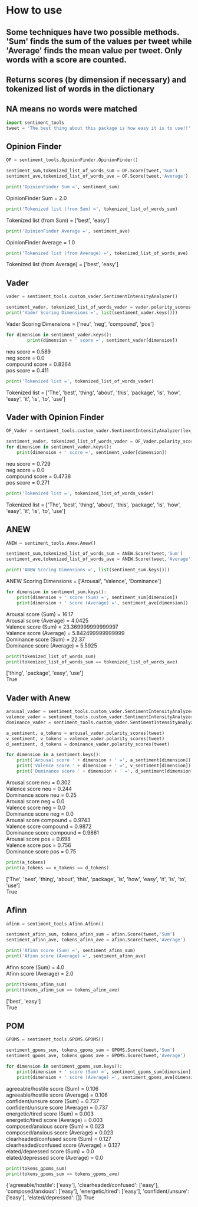 # How to use

## Some techniques have two possible methods. 'Sum' finds the sum of the values per tweet while 'Average' finds the mean value per tweet. Only words with a score are counted.

## Returns scores (by dimension if necessary) and tokenized list of words in the dictionary
## NA means no words were matched

```python
import sentiment_tools
tweet = 'The best thing about this package is how easy it is to use!!'
```

## Opinion Finder

```python
OF = sentiment_tools.OpinionFinder.OpinionFinder()

sentiment_sum,tokenized_list_of_words_sum = OF.Score(tweet,'Sum')
sentiment_ave,tokenized_list_of_words_ave = OF.Score(tweet,'Average')

print('OpinionFinder Sum =', sentiment_sum)
```
OpinionFinder Sum = 2.0
```python
print('Tokenized list (from Sum) =', tokenized_list_of_words_sum)
```
Tokenized list (from Sum) = ['best', 'easy']
```python
print('OpinionFinder Average =', sentiment_ave)
```
OpinionFinder Average = 1.0
```python
print('Tokenized list (from Average) =', tokenized_list_of_words_ave)
```
Tokenized list (from Average) = ['best', 'easy']


## Vader

```python
vader = sentiment_tools.custom_vader.SentimentIntensityAnalyzer()

sentiment_vader, tokenized_list_of_words_vader = vader.polarity_scores(tweet)
print('Vader Scoring Dimensions =', list(sentiment_vader.keys()))
```
Vader Scoring Dimensions = ['neu', 'neg', 'compound', 'pos']
```python
for dimension in sentiment_vader.keys():
	 	print(dimension + ' score =', sentiment_vader[dimension])
```
neu score = 0.589  
neg score = 0.0  
compound score = 0.8264  
pos score = 0.411  
```python
print('Tokenized list =', tokenized_list_of_words_vader)
```
Tokenized list = ['The', 'best', 'thing', 'about', 'this', 'package', 'is', 'how', 'easy', 'it', 'is', 'to', 'use']


## Vader with Opinion Finder

```python
OF_Vader = sentiment_tools.custom_vader.SentimentIntensityAnalyzer(lex_dict='sentiment_tools/data/OpFi-Sent.txt', lex_sep= ' ')

sentiment_vader, tokenized_list_of_words_vader = OF_Vader.polarity_scores(tweet)
for dimension in sentiment_vader.keys():
	print(dimension + ' score =', sentiment_vader[dimension])
```
neu score = 0.729  
neg score = 0.0  
compound score = 0.4738  
pos score = 0.271  
```python
print('Tokenized list =', tokenized_list_of_words_vader)
```
Tokenized list = ['The', 'best', 'thing', 'about', 'this', 'package', 'is', 'how', 'easy', 'it', 'is', 'to', 'use']

## ANEW

```python
ANEW = sentiment_tools.Anew.Anew()

sentiment_sum,tokenized_list_of_words_sum = ANEW.Score(tweet,'Sum')
sentiment_ave,tokenized_list_of_words_ave = ANEW.Score(tweet,'Average')

print('ANEW Scoring Dimensions =', list(sentiment_sum.keys()))
```
ANEW Scoring Dimensions = ['Arousal', 'Valence', 'Dominance']
```python
for dimension in sentiment_sum.keys():
	print(dimension + ' score (Sum) =', sentiment_sum[dimension])
	print(dimension + ' score (Average) =', sentiment_ave[dimension])
```
Arousal score (Sum) = 16.17  
Arousal score (Average) = 4.0425  
Valence score (Sum) = 23.369999999999997  
Valence score (Average) = 5.842499999999999  
Dominance score (Sum) = 22.37  
Dominance score (Average) = 5.5925  
```python
print(tokenized_list_of_words_sum)
print(tokenized_list_of_words_sum == tokenized_list_of_words_ave)
```
['thing', 'package', 'easy', 'use']  
True


## Vader with Anew

```python
arousal_vader = sentiment_tools.custom_vader.SentimentIntensityAnalyzer(lex_dict='sentiment_tools/data/Anew_arousal.txt', lex_sep= '\t')
valence_vader = sentiment_tools.custom_vader.SentimentIntensityAnalyzer(lex_dict='sentiment_tools/data/Anew_valence.txt', lex_sep= '\t')
dominance_vader = sentiment_tools.custom_vader.SentimentIntensityAnalyzer(lex_dict='sentiment_tools/data/Anew_dominance.txt', lex_sep= '\t')

a_sentiment, a_tokens = arousal_vader.polarity_scores(tweet)
v_sentiment, v_tokens = valence_vader.polarity_scores(tweet)
d_sentiment, d_tokens = dominance_vader.polarity_scores(tweet)

for dimension in a_sentiment.keys():
	print('Arousal score ' + dimension + ' =', a_sentiment[dimension])
	print('Valence score ' + dimension + ' =', v_sentiment[dimension])
	print('Dominance score ' + dimension + ' =', d_sentiment[dimension])
```
Arousal score neu = 0.302  
Valence score neu = 0.244  
Dominance score neu = 0.25  
Arousal score neg = 0.0  
Valence score neg = 0.0  
Dominance score neg = 0.0  
Arousal score compound = 0.9743  
Valence score compound = 0.9872  
Dominance score compound = 0.9861  
Arousal score pos = 0.698  
Valence score pos = 0.756  
Dominance score pos = 0.75  
```python
print(a_tokens)
print(a_tokens == v_tokens == d_tokens)
```
['The', 'best', 'thing', 'about', 'this', 'package', 'is', 'how', 'easy', 'it', 'is', 'to', 'use']  
True

## Afinn

```python
afinn = sentiment_tools.Afinn.Afinn()

sentiment_afinn_sum, tokens_afinn_sum = afinn.Score(tweet,'Sum')
sentiment_afinn_ave, tokens_afinn_ave = afinn.Score(tweet,'Average')

print('Afinn score (Sum) =', sentiment_afinn_sum)
print('Afinn score (Average) =', sentiment_afinn_ave)
```
Afinn score (Sum) = 4.0  
Afinn score (Average) = 2.0
```python
print(tokens_afinn_sum)
print(tokens_afinn_sum == tokens_afinn_ave)
```
['best', 'easy']  
True

## POM

```python
GPOMS = sentiment_tools.GPOMS.GPOMS()

sentiment_gpoms_sum, tokens_gpoms_sum = GPOMS.Score(tweet,'Sum')
sentiment_gpoms_ave, tokens_gpoms_ave = GPOMS.Score(tweet,'Average')

for dimension in sentiment_gpoms_sum.keys():
	print(dimension + ' score (Sum) =', sentiment_gpoms_sum[dimension])
	print(dimension + ' score (Average) =', sentiment_gpoms_ave[dimension])
```
agreeable/hostile score (Sum) = 0.106  
agreeable/hostile score (Average) = 0.106  
confident/unsure score (Sum) = 0.737  
confident/unsure score (Average) = 0.737  
energetic/tired score (Sum) = 0.003  
energetic/tired score (Average) = 0.003  
composed/anxious score (Sum) = 0.023  
composed/anxious score (Average) = 0.023  
clearheaded/confused score (Sum) = 0.127  
clearheaded/confused score (Average) = 0.127  
elated/depressed score (Sum) = 0.0  
elated/depressed score (Average) = 0.0  
```python
print(tokens_gpoms_sum)
print(tokens_gpoms_sum == tokens_gpoms_ave)
```
{'agreeable/hostile': ['easy'], 'clearheaded/confused': ['easy'], 'composed/anxious': ['easy'], 'energetic/tired': ['easy'], 'confident/unsure': ['easy'], 'elated/depressed': []} 
True